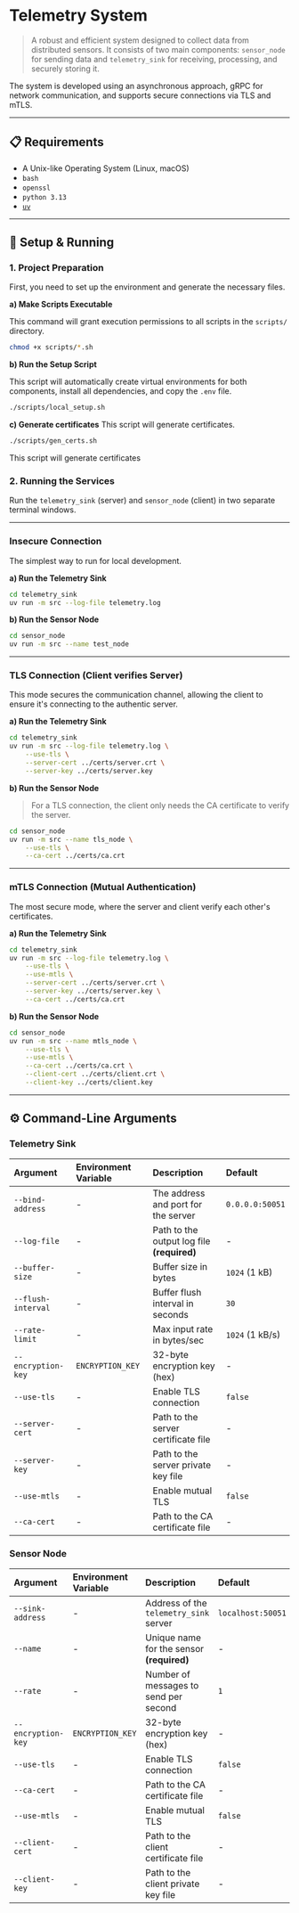 # Telemetry System

> A robust and efficient system designed to collect data from distributed sensors. It consists of two main components: `sensor_node` for sending data and `telemetry_sink` for receiving, processing, and securely storing it.

The system is developed using an asynchronous approach, gRPC for network communication, and supports secure connections via TLS and mTLS.

---

## 📋 Requirements

* A Unix-like Operating System (Linux, macOS)
* `bash`
* `openssl`
* `python 3.13`
* [`uv`](https://docs.astral.sh/uv/)

---

## 🚀 Setup & Running

### 1. Project Preparation

First, you need to set up the environment and generate the necessary files.

**a) Make Scripts Executable**

This command will grant execution permissions to all scripts in the `scripts/` directory.

```bash
chmod +x scripts/*.sh
```

**b) Run the Setup Script**

This script will automatically create virtual environments for both components, install all dependencies, and copy the `.env` file.

```bash
./scripts/local_setup.sh
```

**c) Generate certificates**
This script will generate certificates.

```bash
./scripts/gen_certs.sh
```

This script will generate certificates

### 2. Running the Services

Run the `telemetry_sink` (server) and `sensor_node` (client) in two separate terminal windows.

---

### Insecure Connection

The simplest way to run for local development.

**a) Run the Telemetry Sink**
```bash
cd telemetry_sink
uv run -m src --log-file telemetry.log
```

**b) Run the Sensor Node**
```bash
cd sensor_node
uv run -m src --name test_node
```

---

### TLS Connection (Client verifies Server)

This mode secures the communication channel, allowing the client to ensure it's connecting to the authentic server.

**a) Run the Telemetry Sink**
```bash
cd telemetry_sink
uv run -m src --log-file telemetry.log \
    --use-tls \
    --server-cert ../certs/server.crt \
    --server-key ../certs/server.key
```

**b) Run the Sensor Node**
> For a TLS connection, the client only needs the CA certificate to verify the server.
```bash
cd sensor_node
uv run -m src --name tls_node \
    --use-tls \
    --ca-cert ../certs/ca.crt
```

---

### mTLS Connection (Mutual Authentication)

The most secure mode, where the server and client verify each other's certificates.

**a) Run the Telemetry Sink**
```bash
cd telemetry_sink
uv run -m src --log-file telemetry.log \
    --use-tls \
    --use-mtls \
    --server-cert ../certs/server.crt \
    --server-key ../certs/server.key \
    --ca-cert ../certs/ca.crt
```

**b) Run the Sensor Node**
```bash
cd sensor_node
uv run -m src --name mtls_node \
    --use-tls \
    --use-mtls \
    --ca-cert ../certs/ca.crt \
    --client-cert ../certs/client.crt \
    --client-key ../certs/client.key
```

---

## ⚙️ Command-Line Arguments

### Telemetry Sink

| Argument | Environment Variable | Description | Default |
|:---|:---|:---|:---|
| `--bind-address` | - | The address and port for the server | `0.0.0.0:50051` |
| `--log-file` | - | Path to the output log file **(required)** | - |
| `--buffer-size` | - | Buffer size in bytes | `1024` (1 kB) |
| `--flush-interval`| - | Buffer flush interval in seconds | `30` |
| `--rate-limit` | - | Max input rate in bytes/sec | `1024` (1 kB/s) |
| `--encryption-key`| `ENCRYPTION_KEY` | 32-byte encryption key (hex) | - |
| `--use-tls` | - | Enable TLS connection | `false` |
| `--server-cert` | - | Path to the server certificate file | - |
| `--server-key` | - | Path to the server private key file | - |
| `--use-mtls` | - | Enable mutual TLS | `false` |
| `--ca-cert` | - | Path to the CA certificate file | - |

### Sensor Node

| Argument | Environment Variable | Description | Default |
|:---|:---|:---|:---|
| `--sink-address` | - | Address of the `telemetry_sink` server | `localhost:50051` |
| `--name` | - | Unique name for the sensor **(required)** | - |
| `--rate` | - | Number of messages to send per second | `1` |
| `--encryption-key`| `ENCRYPTION_KEY` | 32-byte encryption key (hex) | - |
| `--use-tls` | - | Enable TLS connection | `false` |
| `--ca-cert` | - | Path to the CA certificate file | - |
| `--use-mtls` | - | Enable mutual TLS | `false` |
| `--client-cert` | - | Path to the client certificate file | - |
| `--client-key` | - | Path to the client private key file | - |
